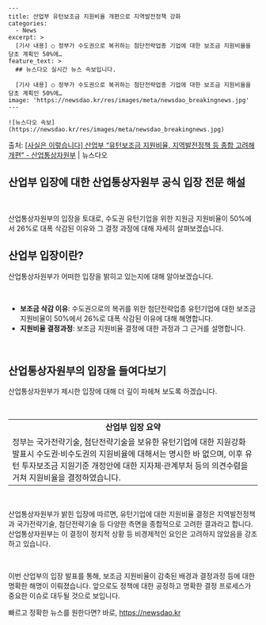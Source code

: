     ---
    title: 산업부 유턴보조금 지원비율 개편으로 지역발전정책 강화
    categories:
      - News
    excerpt: >
      [기사 내용] ○ 정부가 수도권으로 복귀하는 첨단전략업종 기업에 대한 보조금 지원비율을 당초 계획인 50%에…
    feature_text: >
      ## 뉴스다오 실시간 뉴스 속보입니다.
    
      [기사 내용] ○ 정부가 수도권으로 복귀하는 첨단전략업종 기업에 대한 보조금 지원비율을 당초 계획인 50%에…
    image: 'https://newsdao.kr/res/images/meta/newsdao_breakingnews.jpg'
    ---
    
    ![뉴스다오 속보](https://newsdao.kr/res/images/meta/newsdao_breakingnews.jpg)

<p>출처: <a href="https://newsdao.kr/2726" rel="dofollow">[사실은 이렇습니다] 산업부 “유턴보조금 지원비율, 지역발전정책 등 종합 고려해  개편” - 산업통상자원부</a> | 뉴스다오</p>

<h2 data-ke-size="size26"><b>산업부 입장에 대한 산업통상자원부 공식 입장 전문 해설</b></h2>
<p data-ke-size="size16">&nbsp;</p>
산업통상자원부의 입장을 토대로, 수도권 유턴기업을 위한 지원금 지원비율이 50%에서 26%로 대폭 삭감된 이유와 그 결정 과정에 대해 자세히 살펴보겠습니다. 
<p data-ke-size="size16"></p>
<h2 data-ke-size="size26">산업부 입장이란?</h2>
산업통상자원부가 어떠한 입장을 밝히고 있는지에 대해 알아보겠습니다.
<p data-ke-size="size16">&nbsp;</p>
<ul>
  <li><b>보조금 삭감 이유</b>: 수도권으로의 복귀를 위한 첨단전략업종 유턴기업에 대한 보조금 지원비율이 50%에서 26%로 대폭 삭감된 이유에 대해 해명합니다.</li>
  <li><b>지원비율 결정과정</b>: 보조금 지원비율 결정에 대한 과정과 그 근거를 설명합니다.</li>
</ul>
<p data-ke-size="size16">&nbsp;</p>
<h2 data-ke-size="size26">산업통상자원부의 입장을 들여다보기</h2>
산업통상자원부가 제시한 입장에 대해 더 깊이 파헤쳐 보도록 하겠습니다.
<p data-ke-size="size16">&nbsp;</p>
<table>
  <tr>
    <td style="text-align: center; height: 17px;"><b>산업부 입장 요약</b></td>
  </tr>
  <tr>
    <td style="text-align: left;">정부는 국가전략기술, 첨단전략기술을 보유한 유턴기업에 대한 지원강화 발표시 수도권·비수도권의 지원비율에 대해서는 명시한 바 없으며, 이후 유턴 투자보조금 지원기준 개정안에 대한 지자체·관계부처 등의 의견수렴을 거쳐 지원비율을 결정하였습니다.</td>
  </tr>
</table>
<p data-ke-size="size16">&nbsp;</p>
산업통상자원부가 밝힌 입장에 따르면, 유턴기업에 대한 지원비율 결정은 지역발전정책과 국가전략기술, 첨단전략기술 등 다양한 측면을 종합적으로 고려한 결과라고 합니다. 산업통상자원부는 이 결정이 정치적 상황 등 비경제적인 요인은 고려하지 않았음을 강조하고 있습니다.
<p data-ke-size="size16">&nbsp;</p>
이번 산업부의 입장 발표를 통해, 보조금 지원비율이 감축된 배경과 결정과정 등에 대한 명확한 해명이 이뤄졌습니다. 앞으로도 정책에 대한 공정하고 명확한 결정 프로세스가 중요한 이슈로 대두될 것으로 보입니다. 

빠르고 정확한 뉴스를 원한다면? 바로, <a href="https://newsdao.kr" rel="dofollow">https://newsdao.kr</a>


    
